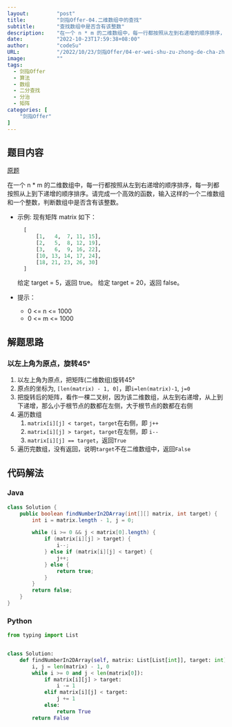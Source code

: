 ```yaml
---
layout:         "post"
title:          "剑指Offer-04.二维数组中的查找"
subtitle:       "查找数组中是否含有该整数"
description:    "在一个 n * m 的二维数组中，每一行都按照从左到右递增的顺序排序，每一列都按照从上到下递增的顺序排序。请完成一个高效的函数，输入这样的一个二维数组和一个整数，判断数组中是否含有该整数"
date:           "2022-10-23T17:59:38+08:00"
author:         "codeSu"
URL:            "/2022/10/23/剑指Offer/04-er-wei-shu-zu-zhong-de-cha-zhao-lcof"
image:          ""
tags:
  - 剑指Offer
  - 算法
  - 数组
  - 二分查找
  - 分治
  - 矩阵
categories: [
    "剑指Offer"
]
---
```


## 题目内容

[原题](https://leetcode.cn/problems/er-wei-shu-zu-zhong-de-cha-zhao-lcof/)

在一个 n * m 的二维数组中，每一行都按照从左到右递增的顺序排序，每一列都按照从上到下递增的顺序排序。请完成一个高效的函数，输入这样的一个二维数组和一个整数，判断数组中是否含有该整数。

- 示例:
  现有矩阵 matrix 如下：

  ```Python
    [
        [1,   4,  7, 11, 15],
        [2,   5,  8, 12, 19],
        [3,   6,  9, 16, 22],
        [10, 13, 14, 17, 24],
        [18, 21, 23, 26, 30]
    ]
  ```

  给定 target = 5，返回 true。
  给定 target = 20，返回 false。

- 提示：
  - 0 <= n <= 1000
  - 0 <= m <= 1000

## 解题思路

### 以左上角为原点，旋转45°

1. 以左上角为原点，把矩阵(二维数组)旋转45°
2. 原点的坐标为, `[len(matrix) - 1, 0]`，即`i=len(matrix)-1`, `j=0`
3. 把旋转后的矩阵，看作一棵二叉树，因为该二维数组，从左到右递增，从上到下递增，那么小于根节点的数都在左侧，大于根节点的数都在右侧
4. 遍历数组
    1. `matrix[i][j] < target`，`target`在右侧，即 `j++`
    2. `matrix[i][j] > target`，`target`在左侧，即 `i--`
    3. `matrix[i][j] == target`，返回`True`
5. 遍历完数组，没有返回，说明`target`不在二维数组中，返回`False`

## 代码解法

### Java

```java
class Solution {
    public boolean findNumberIn2DArray(int[][] matrix, int target) {
        int i = matrix.length - 1, j = 0;

        while (i >= 0 && j < matrix[0].length) {
            if (matrix[i][j] > target) {
                i--;
            } else if (matrix[i][j] < target) {
                j++;
            } else {
                return true;
            }
        }
        return false;
    }
}
```

### Python

```python
from typing import List


class Solution:
    def findNumberIn2DArray(self, matrix: List[List[int]], target: int) -> bool:
        i, j = len(matrix) - 1, 0
        while i >= 0 and j < len(matrix[0]):
            if matrix[i][j] > target:
                i -= 1
            elif matrix[i][j] < target:
                j += 1
            else:
                return True
        return False
```
